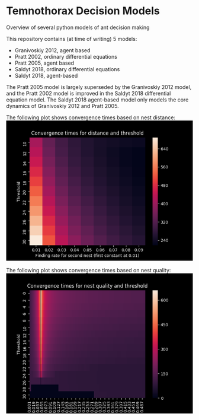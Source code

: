# Temnothorax Decision Models
Overview of several python models of ant decision making

This repository contains (at time of writing) 5 models:
 - Granivoskiy 2012, agent based
 - Pratt 2002, ordinary differential equations
 - Pratt 2005, agent based
 - Saldyt 2018, ordinary differential equations
 - Saldyt 2018, agent-based

The Pratt 2005 model is largely superseded by the Granivoskiy 2012 model, and the Pratt 2002 model is improved in the Saldyt 2018 differential equation model. The Saldyt 2018 agent-based model only models the core dynamics of Granivoskiy 2012 and Pratt 2005. 

The following plot shows convergence times based on nest distance:
![Image](https://github.com/LSaldyt/temnothorax/blob/master/saldyt_2018/distance_convergance_times_t_over_10.png)

The following plot shows convergence times based on nest quality:
![Image](https://github.com/LSaldyt/temnothorax/blob/master/saldyt_2018/convergance_times.png)
